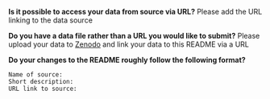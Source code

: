 __Is it possible to access your data from source via URL?__ 
Please add the URL linking to the data source 

__Do you have a data file rather than a URL you would like to submit?__
Please upload your data to [Zenodo](https://zenodo.org) and link your data to this README via a URL

__Do your changes to the README roughly follow the following format?__
```
Name of source: 
Short description: 
URL link to source:  
```
